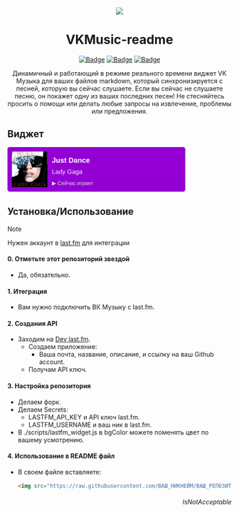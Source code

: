 <div align="center">
  <img src="https://img.icons8.com/?size=50&id=EAOurVhu2y8d&format=png" width="100" align="center">
  <h1>VKMusic-readme</h1>
  
[![Badge](https://img.shields.io/github/issues/IsNotAcceptable/VKMusic-readme?style=for-the-badge)](https://github.com/IsNotAcceptable/VKMusic-readme/issues)
[![Badge](https://img.shields.io/github/forks/IsNotAcceptable/VKMusic-readme?style=for-the-badge)](https://github.com/IsNotAcceptable/VKMusic-readme/network)
[![Badge](https://img.shields.io/github/stars/IsNotAcceptable/VKMusic-readme?style=for-the-badge)](https://github.com/IsNotAcceptable/VKMusic-readme/stargazers)
</div>
<p align="center">
  Динамичный и работающий в режиме реального времени виджет VK Музыка для ваших файлов markdown, который синхронизируется с песней, которую вы сейчас слушаете. Если вы сейчас не слушаете песню, он покажет одну из ваших последних песен! Не стесняйтесь просить о помощи или делать любые запросы на извлечение, проблемы или предложения.
</p>

## Виджет

<div>
  <img src="https://raw.githubusercontent.com/IsNotAcceptable/VKMusic-readme/main/assets/lastfm_widget.svg" width="400">

</div>

## Установка/Использование
> [!NOTE]
> Нужен аккаунт в [last.fm](https://www.last.fm/) для интеграции

#### 0. Отметьте этот репозиторий звездой
- Да, обязательно.

#### 1. Итеграция
- Вам нужно подключить ВК Музыку с last.fm.

#### 2. Создания API
- Заходим на [Dev last.fm](https://www.last.fm/api).
  - Создаем приложение:
    - Ваша почта, название, описание, и ссылку на ваш Github account.
  - Получам API ключ.
 
#### 3. Настройка репозитория
- Делаем форк.
- Делаем Secrets:
  - LASTFM_API_KEY и API ключ last.fm.
  - LASTFM_USERNAME и ваш ник в last.fm.
- В ./scripts/lastfm_widget.js в bgColor можете поменять цвет по вашему усмотрению.

#### 4. Использование в README файл
- В своем файле вставляете:
  ```html
  <img src="https://raw.githubusercontent.com/ВАШ_НИКНЕЙМ/ВАШ_РЕПОЗИТОРИЙ/main/assets/lastfm_widget.svg" width="400">
  ```

<h6 align="right">
  IsNotAcceptable
</h6>
